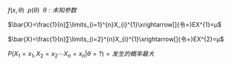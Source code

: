 $f(x,θ) ~~p(θ) ~~θ : 未知参数$

$\bar{X}=\frac{1}{n}∑\limits_{i=1}^{n}X_{i}^{1}\xrightarrow[]{令=}EX^{1}=μ$

$\bar{X}=\frac{1}{n}∑\limits_{i=2}^{n}X_{i}^{1}\xrightarrow[]{令=}EX^{2}=μ$

$P(X_1=x_1,X_2=x_2\cdots X_n=x_n|θ=?)=发生的概率最大$